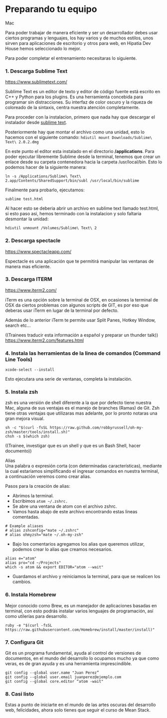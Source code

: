 # Preparando tu equipo
Mac

Para poder trabajar de manera eficiente y ser un desarrollador debes usar ciertos programas y lenguajes, los hay varios y de muchos estilos, unos sirven para aplicaciones de escritorio y otros para web, en Hipatia Dev House hemos seleccionado lo mejor.

Para poder completar el entrenamiento necesitaras lo siguiente.



### 1. Descarga Sublime Text

https://www.sublimetext.com/

Sublime Text es un editor de texto y editor de código fuente está escrito en C++ y Python para los plugins.​ Es una herramienta concebida para programar sin distracciones. Su interfaz de color oscuro y la riqueza de coloreado de la sintaxis, centra nuestra atención completamente.

Para proceder con la instalacion, primero que nada hay que descargar el instalador desde  [sublime text](https://www.sublimetext.com/).

Posteriormente hay que montar el archivo como una unidad, esto lo hacemos con el siguiente comando:
```hdiutil mount Downloads/Sublime\ Text\ 2.0.2.dmg```   

En este punto el editor esta instalado en el directorio **/applications**. Para poder ejecutar libremente Sublime desde la terminal, tenemos que crear un enlace desde su carpeta contenedora hacia la carpeta /usr/local/bin. Esto lo podemos hacer de la siguiente manera:

```ln -s /Applications/Sublime\ Text\ 2.app/Contents/SharedSupport/bin/subl /usr/local/bin/sublime```  


Finalmente para probarlo, ejecutamos:

```sublime test.html```

Al hacer esto se deberia abrir un archivo en sublime text llamado test.html, si esto paso asi, hemos terminado con la instalacion y solo faltaria desmontar la unidad:

```hdiutil unmount /Volumes/Sublime\ Text\ 2  ```


### 2. Descarga spectacle

https://www.spectacleapp.com/

Espectacle es una aplicación que te permitirá manipular las ventanas de manera mas eficiente.

<!-- Describir el uso con imagenes -->

### 3. Descarga ITERM

https://www.iterm2.com/

iTerm es una opción sobre la terminal de OSX, en ocasiones la terminal de OSX da ciertos problemas con algunos scripts de GIT, es por eso que deberas usar iTerm en lugar de la terminal por defecto.

Además de lo anterior iTerm te permite usar Split Panes, Hotkey Window, search etc…

((Trainees traducir esta información a español y preparar un thunder talk)) https://www.iterm2.com/features.html



### 4. Instala las herramientas de la linea de comandos (Command Line Tools)

```
xcode-select --install
```
Esto ejecutara una serie de ventanas, completa la instalación.

### 5. Instala zsh

zsh es una versión de shell diferente a la que por defecto tiene nuestra Mac, alguna de sus ventajas es el manejo de branches (Ramas) de Git. Zsh tiene otras ventajas que utilizaras mas adelante, por lo pronto notaras una gran mejora visual.

```
sh -c "$(curl -fsSL https://raw.github.com/robbyrussell/oh-my-zsh/master/tools/install.sh)"
chsh -s $(which zsh)
```
((Trainee, investigar que es un shell y que es un Bash Shell, hacer documento))

Alias   
Una palabra o expresión corta (con determinadas características), mediante la cual estaríamos simplificando el ingresar comandos en nuestra terminal, a continuación veremos como crear alias.

Pasos para la creación de alias:

- Abrimos la terminal.
- Escribimos ```atom ~/.zshrc.```
- Se abre una ventana de atom con el archivo zshrc.
- Vamos hasta abajo de este archivo encontrando estas lineas comentadas.
```
# Example aliases
# alias zshconfig="mate ~/.zshrc"
# alias ohmyzsh="mate ~/.oh-my-zsh"
```
- Bajo los comentarios agregamos los alias que queremos utilizar, podemos crear lo alias que creamos necesarios.
```
alias e="atom"
alias pro="cd ~/Projects"
which -s atom && export EDITOR="atom --wait"
```
- Guardamos el archivo y reiniciamos la terminal, para que se realicen los cambios.

### 6. Instala Homebrew

Mejor conocido como Brew, es un manejador de aplicaciones basadas en terminal, con esto podrás instalar varios lenguajes de programación, así como utilerías para desarrollo.

```
ruby -e "$(curl -fsSL https://raw.githubusercontent.com/Homebrew/install/master/install)"
```

### 7. Configura Git

Git es un programa fundamental, ayuda al control de versiones de documentos, en el mundo del desarrollo lo ocupamos mucho ya que como veras, es de gran ayuda y es una herramienta imprescindible.

```
git config --global user.name "Juan Perez”
git config --global user.email juanperez@ejemplo.com
git config --global core.editor “atom -wait"
```
### 8. Casi listo

Estas a punto de iniciarte en el mundo de las artes oscuras del desarrollo web, felicidades, ahora solo tienes que seguir el curso de Mean Stack.
